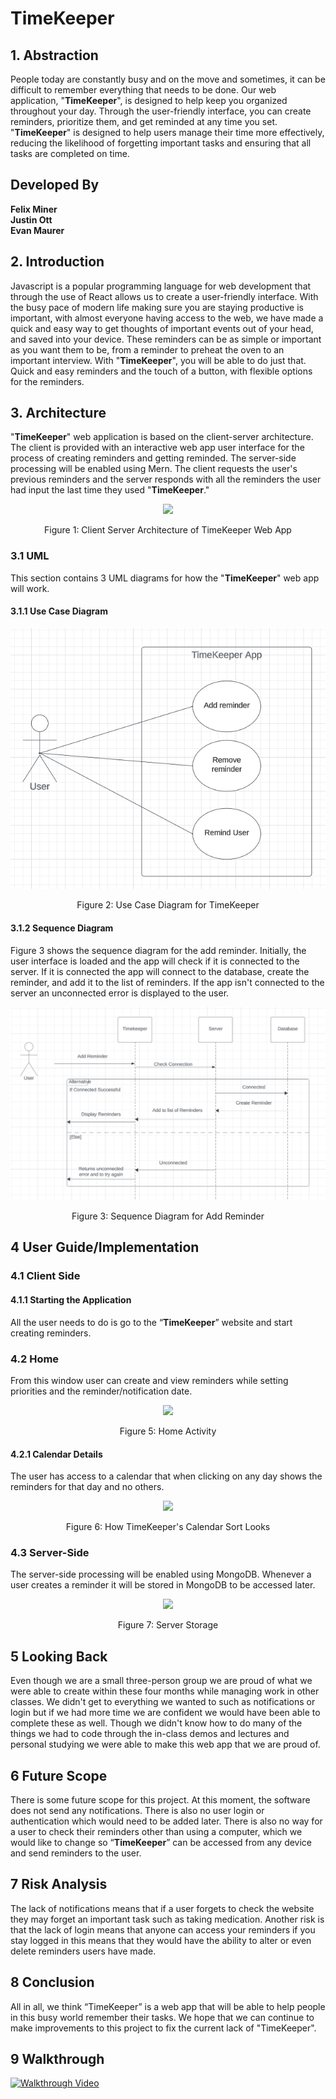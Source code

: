 # TimeKeeper

## 1. Abstraction

People today are constantly busy and on the move and sometimes, it can be difficult to remember everything that needs to be done. Our web application, "**TimeKeeper**", is designed to help keep you organized throughout your day. Through the user-friendly interface, you can create reminders, prioritize them, and get reminded at any time you set.  "**TimeKeeper**" is designed to help users manage their time more effectively, reducing the likelihood of forgetting important tasks and ensuring that all tasks are completed on time.


## Developed By

**Felix Miner** \
**Justin Ott** \
**Evan Maurer**

## 2. Introduction

Javascript is a popular programming language for web development that through the use of React allows us to create a user-friendly interface.  With the busy pace of modern life making sure you are staying productive is important, with almost everyone having access to the web, we have made a quick and easy way to get thoughts of important events out of your head, and saved into your device. These reminders can be as simple or important as you want them to be, from a reminder to preheat the oven to an important interview. With  "**TimeKeeper**", you will be able to do just that. Quick and easy reminders and the touch of a button, with flexible options for the reminders.


## 3. Architecture

"**TimeKeeper**" web application is based on the client-server architecture.  The client is provided with an interactive web app user interface for the process of creating reminders and getting reminded.  The server-side processing will be enabled using Mern.  The client requests the user's previous reminders and the server responds with all the reminders the user had input the last time they used "**TimeKeeper**."
<p align="center">
  <img src="https://cdn.discordapp.com/attachments/1016883876070703176/1179874143743791186/image.png?ex=657b5e6c&is=6568e96c&hm=dc07a26fecf9002ef26415fc935747d8e70331c17f33b9010c6ff100e7d9e7b9&">
</p>
<p align="center">
  Figure 1: Client Server Architecture of TimeKeeper Web App
</p>

### 3.1 UML

This section contains 3 UML diagrams for how the "**TimeKeeper**" web app will work.

#### 3.1.1 Use Case Diagram
<p align="center">
  <img src=Assets/Images/TimeKeeper_Use_Case.png>
</p>
<p align="center">
  Figure 2: Use Case Diagram for TimeKeeper
</p>

#### 3.1.2 Sequence Diagram

Figure 3 shows the sequence diagram for the add reminder.  Initially, the user interface is loaded and the app will check if it is connected to the server.  If it is connected the app will connect to the database, create the reminder, and add it to the list of reminders.  If the app isn't connected to the server an unconnected error is displayed to the user.

<p align="center">
  <img src=Assets/Images/TimeKeeper_Sequence_Diagrams.png>
</p>
<p align="center">
  Figure 3: Sequence Diagram for Add Reminder
</p>

## 4 User Guide/Implementation

### 4.1 Client Side

#### 4.1.1 Starting the Application

All the user needs to do is go to the “**TimeKeeper**” website and start creating reminders.

### 4.2 Home

From this window user can create and view reminders while setting priorities and the reminder/notification date.
<p align="center">
  <img src=https://cdn.discordapp.com/attachments/1148690053690839064/1179649450197651527/image.png?ex=657a8d29&is=65681829&hm=5b4f0e177acf1dc1141470d6ecfc420e96ebf7bbb985f2ab84532293fe637538&>
</p>
<p align="center">
  Figure 5: Home Activity
</p>

#### 4.2.1 Calendar Details

The user has access to a calendar that when clicking on any day shows the reminders for that day and no others.
<p align="center">
  <img src=https://github.com/FelixPigeon1/TimeKeeper/assets/149452963/e35cc68e-03b0-4743-a0f7-fb1641fa3813
>
</p>
<p align="center">
  Figure 6: How TimeKeeper's Calendar Sort Looks
</p>

### 4.3 Server-Side

The server-side processing will be enabled using MongoDB. Whenever a user creates a reminder it will be stored in MongoDB to be accessed later.  
<p align="center">
  <img src=https://cdn.discordapp.com/attachments/1148690053690839064/1179866940374781952/Screenshot_2023-11-30_142740.png?ex=657b57b7&is=6568e2b7&hm=78f68af338379bf45b25484615e82a6bf2ab5b2ba9cb0038aef51a2fc6e80799&>
</p>
<p align="center">
  Figure 7: Server Storage
</p>

## 5 Looking Back

Even though we are a small three-person group we are proud of what we were able to create within these four months while managing work in other classes.  We didn't get to everything we wanted to such as notifications or login but if we had more time we are confident we would have been able to complete these as well. Though we didn't know how to do many of the things we had to code through the in-class demos and lectures and personal studying we were able to make this web app that we are proud of.

## 6 Future Scope

There is some future scope for this project. At this moment, the software does not send any notifications.  There is also no user login or authentication which would need to be added later. There is also no way for a user to check their reminders other than using a computer, which we would like to change so “**TimeKeeper**” can be accessed from any device and send reminders to the user.

## 7 Risk Analysis

The lack of notifications means that if a user forgets to check the website they may forget an important task such as taking medication.  Another risk is that the lack of login means that anyone can access your reminders if you stay logged in this means that they would have the ability to alter or even delete reminders users have made.  

## 8 Conclusion

All in all, we think “TimeKeeper” is a web app that will be able to help people in this busy world remember their tasks.  We hope that we can continue to make improvements to this project to fix the current lack of "TimeKeeper".

## 9 Walkthrough
[![Walkthrough Video](https://cdn.discordapp.com/attachments/1016883876070703176/1179881938387992606/image.png?ex=657b65af&is=6568f0af&hm=95b18e73f90bfcd7f89c9ea6699c02db85f250a1de652ebedf865db23f1d240c&)](https://youtube.com/shorts/KUM2p2Weicg?feature=shared)

